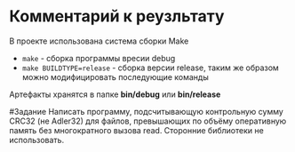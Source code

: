 # Комментарий к реузльтату
В проекте использована система сборки Make
- `make` - сборка программы вресии debug
- `make BUILDTYPE=release` - сборка версии release, таким же образом можно модифицировать последующие команды

Артефакты хранятся в папке __bin/debug__ или __bin/release__   

#Задание
Написать программу, подсчитывающую контрольную сумму CRC32 (не Adler32) для файлов, превышающих
по объёму оперативную память без многократного вызова read. Сторонние библиотеки не использовать.